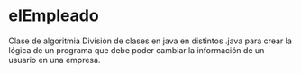 # elEmpleado
Clase de algoritmia
División de clases en java en distintos .java para crear la lógica de un programa que debe poder cambiar la información de un usuario en una empresa.
